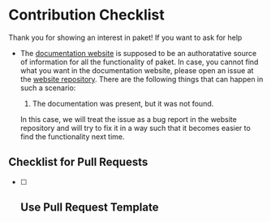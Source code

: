 <!---------------------------------------------------------------------------->
<!-- SPDX-License-Identifier: "Apache-2.0 OR MIT"                           -->
<!-- Copyright (C) 2020, Jayesh Badwaik <jayesh@badwaik.in>          -->
<!---------------------------------------------------------------------------->
# Contribution Checklist

Thank you for showing an interest in paket! If you want to ask for help

- The [documentation website](https://orgpaket.github.io) is supposed to be
  an authoratative source of information for all the functionality of paket.
  In case, you cannot find what you want in the documentation website, please
  open an issue at the [website
  repository](https://github.com/orgpaket/orgpaket.github.io.git).
  There are the following things that can happen in such a scenario:

  1. The documentation was present, but it was not found.

    In this case, we will treat the issue as a bug report in the website
    repository and will try to fix it in a way such that it becomes easier to
    find the functionality next time.




## Checklist for Pull Requests

-  [ ] Use Pull Request Template
  -
